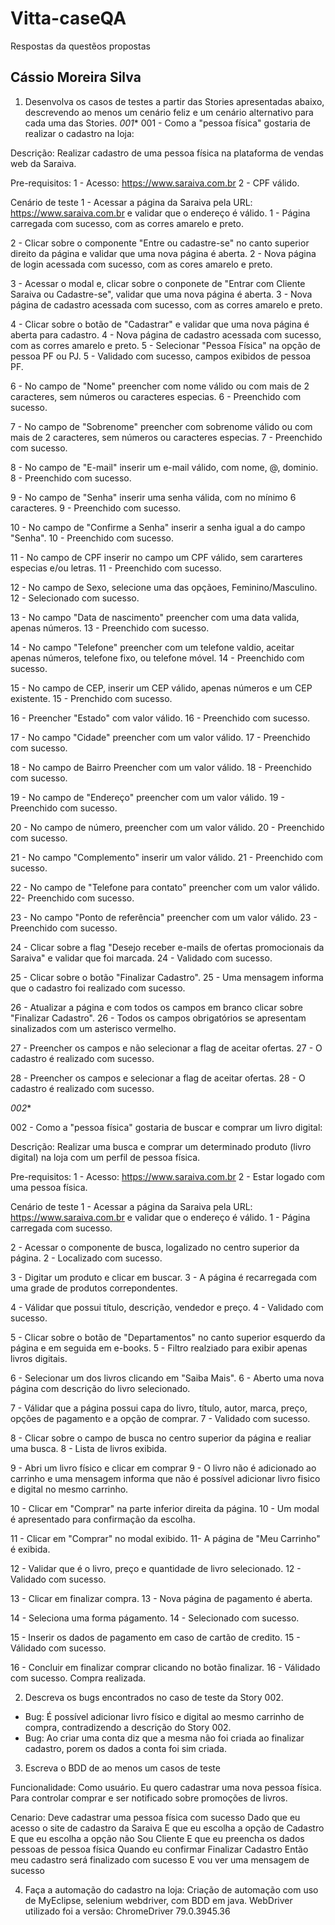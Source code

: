 # Vitta-caseQA
Respostas da questẽos propostas

## Cássio Moreira Silva

1. Desenvolva os casos de testes a partir das Stories apresentadas abaixo, descrevendo ao menos um cenário feliz e um cenário alternativo para cada uma das Stories.
  *001**
001 - Como a "pessoa física" gostaria de realizar o cadastro na loja:

Descrição: Realizar cadastro de uma pessoa física na plataforma de vendas web da Saraiva.

Pre-requisitos:
1 - Acesso: https://www.saraiva.com.br
2 - CPF válido.

Cenário de teste
1 - Acessar a página da Saraiva pela URL: https://www.saraiva.com.br e validar que o endereço é válido.
1 - Página carregada com sucesso, com as corres amarelo e preto.

2 - Clicar sobre o componente "Entre ou cadastre-se" no canto superior direito da página e validar que uma nova página é aberta.
2 - Nova página de login acessada com sucesso, com as cores amarelo e preto.

3 - Acessar o modal e, clicar sobre o conponete de "Entrar com Cliente Saraiva ou Cadastre-se", validar que uma nova página é aberta.
3 - Nova página de cadastro acessada com sucesso, com as corres amarelo e preto.

4 - Clicar sobre o botão de "Cadastrar" e validar que uma nova página é aberta para cadastro.
4 - Nova página de cadastro acessada com sucesso, com as corres amarelo e preto.
5 - Selecionar "Pessoa Física" na opção de pessoa PF ou PJ.
5 -  Validado com sucesso, campos exibidos de pessoa PF.


6 - No campo de "Nome" preencher com nome válido ou com mais de 2 caracteres, sem números ou caracteres especias.
6 - Preenchido com sucesso.

7 - No campo de "Sobrenome" preencher com sobrenome válido ou com mais de 2 caracteres, sem números ou caracteres especias.
7 - Preenchido com sucesso.

8 - No campo de "E-mail" inserir um e-mail válido, com nome, @, dominio.
8 - Preenchido com sucesso.

9 - No campo de "Senha" inserir uma senha válida, com no mínimo 6 caracteres.
9 - Preenchido com sucesso.

10 - No campo de "Confirme a Senha" inserir a senha igual a do campo "Senha".
10 - Preenchido com sucesso.

11 - No campo de CPF inserir no campo um CPF válido, sem cararteres especias e/ou letras.
11 - Preenchido com sucesso.

12 - No campo de Sexo, selecione uma das opçãoes, Feminino/Masculino.
12 - Selecionado com sucesso.

13 - No campo "Data de nascimento" preencher com uma data valida, apenas números.
13 - Preenchido com sucesso.

14 - No campo "Telefone" preencher com um telefone valdio, aceitar apenas números, telefone fixo, ou telefone móvel.
14 - Preenchido com sucesso.

15 - No campo de CEP, inserir um CEP válido, apenas números e um CEP existente.
15 - Prenchido com sucesso.

16 - Preencher "Estado" com valor válido.
16 - Preenchido com sucesso.

17 - No campo "Cidade" preencher com um valor válido.
17 - Preenchido com sucesso.

18 - No campo de Bairro Preencher com um valor válido.
18 - Preenchido com sucesso.

19 - No campo de "Endereço" preencher com um valor válido.
19 - Preenchido com sucesso.

20 - No campo de número, preencher com um valor válido.
20 - Preenchido com sucesso.

21 - No campo "Complemento" inserir um valor válido.
21 - Preenchido com sucesso.

22 - No campo de "Telefone para contato" preencher com um valor válido.
22- Preenchido com sucesso.

23 - No campo "Ponto de referência" preencher com um valor válido.
23 - Preenchido com sucesso.

24 - Clicar sobre a flag "Desejo receber e-mails de ofertas promocionais da Saraiva" e validar que foi marcada.
24 - Validado com sucesso.

25 - Clicar sobre o botão "Finalizar Cadastro".
25 - Uma mensagem informa que o cadastro foi realizado com sucesso.

26 - Atualizar a página e com todos os campos em branco clicar sobre "Finalizar Cadastro".
26 - Todos os campos obrigatórios se apresentam sinalizados com um asterisco vermelho.

27 - Preencher os campos e não selecionar a flag de aceitar ofertas.
27 - O cadastro é realizado com sucesso.

28 - Preencher os campos e selecionar a flag de aceitar ofertas.
28 - O cadastro é realizado com sucesso.

*002**

002 - Como a "pessoa física" gostaria de buscar e comprar um livro digital:

Descrição: Realizar uma busca e comprar um determinado produto (livro digital) na loja com um perfil de pessoa física.

Pre-requisitos:
1 - Acesso: https://www.saraiva.com.br
2 - Estar logado com uma pessoa física.

Cenário de teste
1 - Acessar a página da Saraiva pela URL: https://www.saraiva.com.br e validar que o endereço é válido.
1 - Página carregada com sucesso.

2 - Acessar o componente de busca, logalizado no centro superior da página.
2 - Localizado com sucesso.

3 - Digitar um produto e clicar em buscar.
3 - A página é recarregada com uma grade de produtos correpondentes.

4 - Válidar que possui título, descrição, vendedor e preço.
4 - Validado com sucesso.

5 - Clicar sobre o botão de "Departamentos" no canto superior esquerdo da página e em seguida em e-books.
5 - Filtro realziado para exibir apenas livros digitais.

6 - Selecionar um dos livros clicando em "Saiba Mais".
6 - Aberto uma nova página com descrição do livro selecionado.

7 - Válidar que a página possui capa do livro, título, autor, marca, preço, opções de pagamento e a opção de comprar.
7 - Validado com sucesso.

8 - Clicar sobre o campo de busca no centro superior da página e realiar uma busca.
8 - Lista de livros exibida.

9 - Abri um livro físico e clicar em comprar
9 - O livro não é adicionado ao carrinho e uma mensagem informa que não é possível adicionar livro fisico e digital no mesmo carrinho.

10 - Clicar em "Comprar" na parte inferior direita da página.
10 - Um modal é apresentado para confirmação da escolha.

11 - Clicar em "Comprar" no modal exibido.
11- A página de "Meu Carrinho" é exibida.

12 - Validar que é o livro, preço e quantidade de livro selecionado.
12 - Validado com sucesso.

13 - Clicar em finalizar compra.
13 - Nova página de pagamento é aberta.

14 - Seleciona uma forma págamento.
14 - Selecionado com sucesso.

15 - Inserir os dados de pagamento em caso de cartão de credito.
15 - Válidado com sucesso.

16 - Concluir em finalizar comprar clicando no botão finalizar.
16 - Válidado com sucesso. Compra realizada.

2. Descreva os bugs encontrados no caso de teste da Story 002.

- Bug: É possível adicionar livro físico e digital ao mesmo carrinho de compra, contradizendo a descrição do Story 002.
- Bug: Ao criar uma conta diz que a mesma não foi criada ao finalizar cadastro, porem os dados a conta foi sim criada.

3. Escreva o BDD de ao menos um casos de teste

Funcionalidade: Como usuário. Eu quero cadastrar uma nova pessoa física. Para controlar comprar e ser notificado sobre promoções de livros.

Cenario: Deve cadastrar uma pessoa física com sucesso
    Dado que eu acesso o site de cadastro da Saraiva 
    E que eu escolha a opção de Cadastro
    E que eu escolha a opção não Sou Cliente
    E que eu preencha os dados pessoas de pessoa física
    Quando eu confirmar Finalizar Cadastro
    Então meu cadastro será finalizado com sucesso
    E vou ver uma mensagem de sucesso

4. Faça a automação do cadastro na loja:
Criação de automação com uso de MyEclipse, selenium webdriver, com BDD em java.
WebDriver utilizado foi a versão: ChromeDriver 79.0.3945.36

